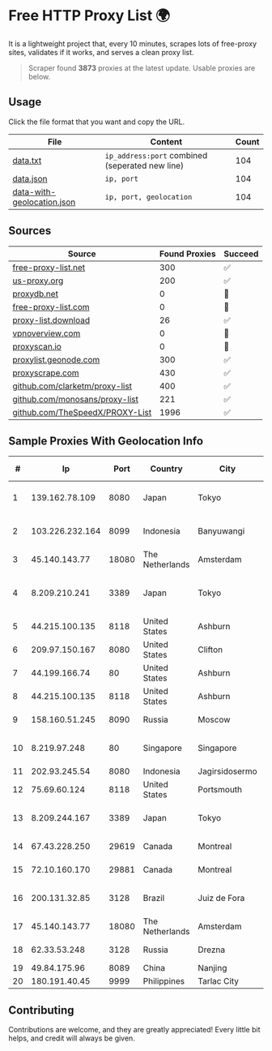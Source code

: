 
# Free HTTP Proxy List 🌍

It is a lightweight project that, every 10 minutes, scrapes lots of free-proxy sites, validates if it works, and serves a clean proxy list.


> Scraper found **3873** proxies at the latest update. Usable proxies are below.

## Usage

Click the file format that you want and copy the URL.


|File|Content|Count|
|----|-------|-----|
|[data.txt](https://raw.githubusercontent.com/themiralay/Proxy-List-World/master/data.txt)|`ip_address:port` combined (seperated new line)|104|
|[data.json](https://raw.githubusercontent.com/themiralay/Proxy-List-World/master/data.json)|`ip, port`|104|
|[data-with-geolocation.json](https://raw.githubusercontent.com/themiralay/Proxy-List-World/master/data-with-geolocation.json)|`ip, port, geolocation`|104|

## Sources

|Source|Found Proxies|Succeed|
|------|-------------|-------|
|[free-proxy-list.net](https://free-proxy-list.net)|300|✅|
|[us-proxy.org](https://www.us-proxy.org)|200|✅|
|[proxydb.net](http://proxydb.net)|0|🚫|
|[free-proxy-list.com](https://free-proxy-list.com/?page=&port=&type%5B%5D=http&type%5B%5D=https&up_time=0&search=Search)|0|🚫|
|[proxy-list.download](https://www.proxy-list.download/HTTP)|26|✅|
|[vpnoverview.com](https://vpnoverview.com/privacy/anonymous-browsing/free-proxy-servers)|0|🚫|
|[proxyscan.io](https://www.proxyscan.io)|0|🚫|
|[proxylist.geonode.com](https://proxylist.geonode.com/api/proxy-list?limit=300&page=1&sort_by=lastChecked&sort_type=desc&protocols=http,https)|300|✅|
|[proxyscrape.com](https://api.proxyscrape.com/v2/?request=displayproxies&protocol=http&timeout=10000&country=all&ssl=all&anonymity=all)|430|✅|
|[github.com/clarketm/proxy-list](https://raw.githubusercontent.com/clarketm/proxy-list/master/proxy-list-raw.txt)|400|✅|
|[github.com/monosans/proxy-list](https://raw.githubusercontent.com/monosans/proxy-list/main/proxies/http.txt)|221|✅|
|[github.com/TheSpeedX/PROXY-List](https://raw.githubusercontent.com/TheSpeedX/PROXY-List/master/http.txt)|1996|✅|


## Sample Proxies With Geolocation Info

|#|Ip|Port|Country|City|Internet Service Provider|
|-|--|----|-------|----|-------------------------|
|1|139.162.78.109|8080|Japan|Tokyo|Akamai Technologies, Inc.|
|2|103.226.232.164|8099|Indonesia|Banyuwangi|PT Jaringan Multimedia Indonesia|
|3|45.140.143.77|18080|The Netherlands|Amsterdam|RoyaleHosting BV|
|4|8.209.210.241|3389|Japan|Tokyo|Alibaba.com Singapore E-Commerce Private Limited|
|5|44.215.100.135|8118|United States|Ashburn|Amazon.com|
|6|209.97.150.167|8080|United States|Clifton|DigitalOcean, LLC|
|7|44.199.166.74|80|United States|Ashburn|Amazon.com|
|8|44.215.100.135|8118|United States|Ashburn|Amazon.com|
|9|158.160.51.245|8090|Russia|Moscow|Yandex.Cloud LLC|
|10|8.219.97.248|80|Singapore|Singapore|Alibaba Cloud (Singapore) Private Limited|
|11|202.93.245.54|8080|Indonesia|Jagirsidosermo|DWPNAP|
|12|75.69.60.124|8118|United States|Portsmouth|Comcast Cable Communications|
|13|8.209.244.167|3389|Japan|Tokyo|Alibaba (US) Technology Co., Ltd.|
|14|67.43.228.250|29619|Canada|Montreal|GloboTech Communications|
|15|72.10.160.170|29881|Canada|Montreal|GloboTech Communications|
|16|200.131.32.85|3128|Brazil|Juiz de Fora|Rede Nacional de Ensino e Pesquisa|
|17|45.140.143.77|18080|The Netherlands|Amsterdam|RoyaleHosting BV|
|18|62.33.53.248|3128|Russia|Drezna|TRANS-TELECOM|
|19|49.84.175.96|8089|China|Nanjing|China Telecom|
|20|180.191.40.45|9999|Philippines|Tarlac City|Globe Telecom|



## Contributing

Contributions are welcome, and they are greatly appreciated! Every
little bit helps, and credit will always be given.

